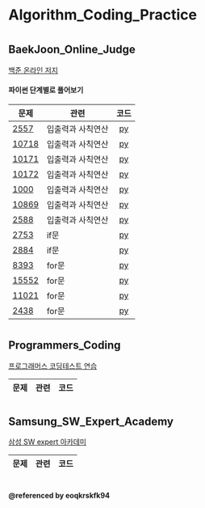 # Algorithm_Coding_Practice
#
## BaekJoon_Online_Judge
[백준 온라인 저지](https://www.acmicpc.net/)

#### 파이썬 단계별로 풀어보기
| 문제 | 관련 | 코드 |  
| ------------- | ------------- |:-------------:|
| [2557](https://www.acmicpc.net/problem/2557) | 입출력과 사칙연산 | [py](BaekJoon_Online_Judge/2557.py)| 
| [10718](https://www.acmicpc.net/problem/10718) | 입출력과 사칙연산 | [py](BaekJoon_Online_Judge/10718.py)| 
| [10171](https://www.acmicpc.net/problem/10171) | 입출력과 사칙연산 | [py](BaekJoon_Online_Judge/10171.py)| 
| [10172](https://www.acmicpc.net/problem/10172) | 입출력과 사칙연산 | [py](BaekJoon_Online_Judge/10172.py)|
| [1000](https://www.acmicpc.net/problem/1000) | 입출력과 사칙연산 | [py](BaekJoon_Online_Judge/1000.py)|
| [10869](https://www.acmicpc.net/problem/10869) | 입출력과 사칙연산 | [py](BaekJoon_Online_Judge/10869.py)|
| [2588](https://www.acmicpc.net/problem/2588) | 입출력과 사칙연산 | [py](BaekJoon_Online_Judge/2588.py)|
| [2753](https://www.acmicpc.net/problem/2753) | if문 | [py](BaekJoon_Online_Judge/2753.py)|
| [2884](https://www.acmicpc.net/problem/2884) | if문 | [py](BaekJoon_Online_Judge/2884.py)|
| [8393](https://www.acmicpc.net/problem/8393) | for문 | [py](BaekJoon_Online_Judge/8393.py)|
| [15552](https://www.acmicpc.net/problem/15552) | for문 | [py](BaekJoon_Online_Judge/15552.py)|
| [11021](https://www.acmicpc.net/problem/11021) | for문 | [py](BaekJoon_Online_Judge/11021.py)|
| [2438](https://www.acmicpc.net/problem/2438) | for문 | [py](BaekJoon_Online_Judge/2438.py)|

#
#
## Programmers_Coding
[프로그래머스 코딩테스트 연습](https://programmers.co.kr/learn/challenges)

| 문제 | 관련 | 코드 |  
| ------------- | ------------- |:-------------:|

#
#
## Samsung_SW_Expert_Academy
[삼성 SW expert 아카데미](https://swexpertacademy.com/main/main.do)

| 문제 | 관련 | 코드 |  
| ------------- | ------------- |:-------------:|

#
#
#### @referenced by eoqkrskfk94
